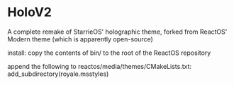 # HoloV2

A complete remake of StarrieOS' holographic theme, forked from ReactOS' Modern theme (which is apparently open-source)

install: 
copy the contents of bin/ to the root of the ReactOS repository

append the following to reactos/media/themes/CMakeLists.txt:         
	add_subdirectory(royale.msstyles)

